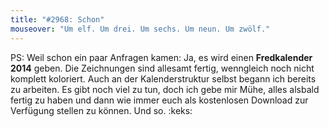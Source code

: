 ```yaml
---
title: "#2968: Schon"
mouseover: "Um elf. Um drei. Um sechs. Um neun. Um zwölf."
---
```


PS:
Weil schon ein paar Anfragen kamen: Ja, es wird einen <strong>Fredkalender 2014</strong> geben. 
Die Zeichnungen sind allesamt fertig, wenngleich noch nicht komplett koloriert. Auch an der Kalenderstruktur selbst begann ich bereits zu arbeiten. 
Es gibt noch viel zu tun, doch ich gebe mir Mühe, alles alsbald fertig zu haben und dann wie immer euch als kostenlosen Download zur Verfügung stellen zu können.
Und so.
:keks:
